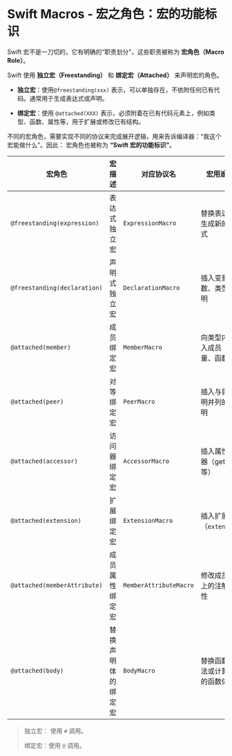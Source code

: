 # Swift Macros - 宏之角色：宏的功能标识



Swift 宏不是一刀切的，它有明确的“职责划分”，这些职责被称为 **宏角色（Macro Role）**。

Swift 使用 **独立宏（Freestanding）** 和 **绑定宏（Attached）** 来声明宏的角色。

* **独立宏**：使用`@freestanding(xxx)` 表示，可以单独存在，不依附任何已有代码。通常用于生成表达式或声明。

* **绑定宏**：使用 `@attached(XXX)` 表示，必须附着在已有代码元素上，例如类型、函数、属性等，用于扩展或修改已有结构。

不同的宏角色，需要实现不同的协议来完成展开逻辑，用来告诉编译器：“我这个宏能做什么”。因此： 宏角色也被称为 **“Swift 宏的功能标识”**。

| 宏角色                       | 宏描述             | 对应协议名             | 宏用途示例                         |
| ---------------------------- | ------------------ | ---------------------- | ---------------------------------- |
| `@freestanding(expression)`  | 表达式独立宏       | `ExpressionMacro`      | 替换表达式，生成新的表达式         |
| `@freestanding(declaration)` | 声明式独立宏       | `DeclarationMacro`     | 插入变量、函数、类型等声明         |
| `@attached(member)`          | 成员绑定宏         | `MemberMacro`          | 向类型内部插入成员（变量、函数等） |
| `@attached(peer)`            | 对等绑定宏         | `PeerMacro`            | 插入与目标声明并列的新声明         |
| `@attached(accessor)`        | 访问器绑定宏       | `AccessorMacro`        | 插入属性访问器（get、set等）       |
| `@attached(extension)`       | 扩展绑定宏         | `ExtensionMacro`       | 插入扩展声明（`extension`）        |
| `@attached(memberAttribute)` | 成员属性绑定宏     | `MemberAttributeMacro` | 修改成员属性上的注解或特性         |
| `@attached(body)`            | 替换声明体的绑定宏 | `BodyMacro`            | 替换函数、方法或计算属性的函数体   |

> 独立宏： 使用 `#`  调用。
>
> 绑定宏：使用 `@`  调用。
